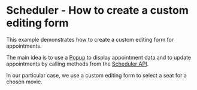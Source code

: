 # Scheduler - How to create a custom editing form

This example demonstrates how to create a custom editing form for appointments.

The main idea is to use a [Popup](https://js.devexpress.com/Documentation/ApiReference/UI_Widgets/dxPopup/) to display appointment data and to update appointments by calling methods from the [Scheduler API](https://js.devexpress.com/Documentation/Guide/Widgets/Scheduler/Appointments/Update_Appointments/#API).

In our particular case, we use a custom editing form to select a seat for a chosen movie.